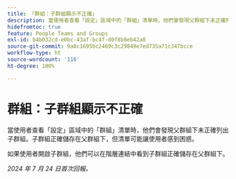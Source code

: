 ```yaml
---
title: 「群組：子群組顯示不正確」
description: 當使用者查看「設定」區域中的「群組」清單時，他們會發現父群組下未正確列出子群組。子群組正確儲存在父群組下，但清單可能讓使用者感到困惑。
hidefromtoc: true
feature: People Teams and Groups
exl-id: b4b032cd-e0bc-43af-bc4f-d0f8b8eb42a8
source-git-commit: 9a8c1695bc2469c3c29849e7ed735a71c347bcce
workflow-type: ht
source-wordcount: '116'
ht-degree: 100%

---
```


# 群組：子群組顯示不正確

當使用者查看「設定」區域中的「群組」清單時，他們會發現父群組下未正確列出子群組。子群組正確儲存在父群組下，但清單可能讓使用者感到困惑。

如果使用者開啟子群組，他們可以在階層連結中看到子群組正確儲存在父群組下。

_2024 年 7 月 24 日首次回報。_
